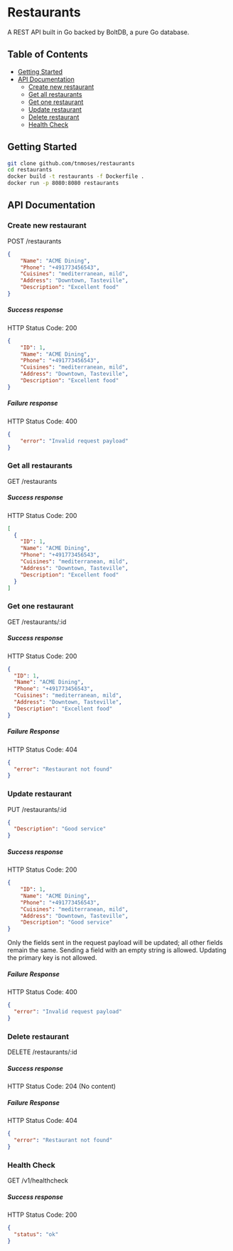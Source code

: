 # Restaurants
A REST API built in Go backed by BoltDB, a pure Go database.
## Table of Contents

- [Getting Started](#getting-started)
- [API Documentation](#api-documentation)
  - [Create new restaurant](#create-new-restaurant)
  - [Get all restaurants](#get-all-restaurants)
  - [Get one restaurant](#get-one-restaurant)
  - [Update restaurant](#update-restaurant)
  - [Delete restaurant](#delete-restaurant)
  - [Health Check](#health-check)

## Getting Started
```bash
git clone github.com/tnmoses/restaurants
cd restaurants
docker build -t restaurants -f Dockerfile .
docker run -p 8080:8080 restaurants
```
## API Documentation
### Create new restaurant
POST /restaurants
```JSON
{
    "Name": "ACME Dining",
    "Phone": "+491773456543",
    "Cuisines": "mediterranean, mild",
    "Address": "Downtown, Tasteville",
    "Description": "Excellent food"
}
```

##### Success response
HTTP Status Code: 200

```JSON
{
    "ID": 1,
    "Name": "ACME Dining",
    "Phone": "+491773456543",
    "Cuisines": "mediterranean, mild",
    "Address": "Downtown, Tasteville",
    "Description": "Excellent food"
}
```
##### Failure response
HTTP Status Code: 400
```JSON
{
    "error": "Invalid request payload"
}
```
### Get all restaurants
GET /restaurants

##### Success response
HTTP Status Code: 200

```JSON
[
  {
    "ID": 1,
    "Name": "ACME Dining",
    "Phone": "+491773456543",
    "Cuisines": "mediterranean, mild",
    "Address": "Downtown, Tasteville",
    "Description": "Excellent food"
  }
]
```
### Get one restaurant
GET /restaurants/:id

##### Success response
HTTP Status Code: 200

```JSON
{
  "ID": 1,
  "Name": "ACME Dining",
  "Phone": "+491773456543",
  "Cuisines": "mediterranean, mild",
  "Address": "Downtown, Tasteville",
  "Description": "Excellent food"
}
```
##### Failure Response
HTTP Status Code: 404
```JSON
{
  "error": "Restaurant not found"
}
```
### Update restaurant
PUT /restaurants/:id
```JSON
{
  "Description": "Good service"
}
```

##### Success response
HTTP Status Code: 200

```JSON
{
    "ID": 1,
    "Name": "ACME Dining",
    "Phone": "+491773456543",
    "Cuisines": "mediterranean, mild",
    "Address": "Downtown, Tasteville",
    "Description": "Good service"
}
```
Only the fields sent in the request payload will be updated; all other fields remain the same. Sending a field with an empty string is allowed. Updating the primary key is not allowed.
##### Failure Response
HTTP Status Code: 400
```JSON
{
  "error": "Invalid request payload"
}
```
### Delete restaurant
DELETE /restaurants/:id

##### Success response
HTTP Status Code: 204 (No content)

##### Failure Response
HTTP Status Code: 404
```JSON
{
  "error": "Restaurant not found"
}
```
### Health Check
GET /v1/healthcheck

##### Success response
HTTP Status Code: 200
```JSON
{
  "status": "ok"
}
```
